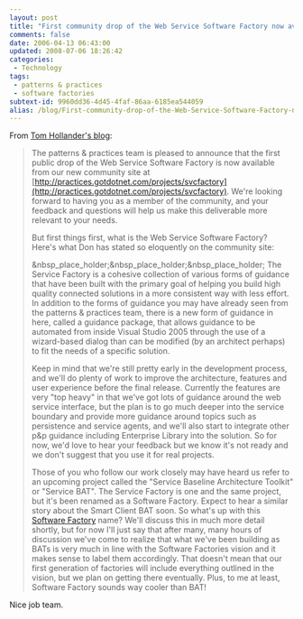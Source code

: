 ```yaml
---
layout: post
title: "First community drop of the Web Service Software Factory now available!"
comments: false
date: 2006-04-13 06:43:00
updated: 2008-07-06 18:26:42
categories:
 - Technology
tags:
 - patterns & practices
 - software factories
subtext-id: 9960dd36-4d45-4faf-86aa-6185ea544059
alias: /blog/First-community-drop-of-the-Web-Service-Software-Factory-now-available!.aspx
---
```



From [Tom Hollander's blog](http://blogs.msdn.com/tomholl/default.aspx): 

> The patterns & practices team is pleased to announce that the first public drop of the Web Service Software Factory is now available from our new community site at [http://practices.gotdotnet.com/projects/svcfactory](http://practices.gotdotnet.com/projects/svcfactory). We're looking forward to having you as a member of the community, and your feedback and questions will help us make this deliverable more relevant to your needs. 
> 
> But first things first, what is the Web Service Software Factory? Here's what Don has stated so eloquently on the community site: 
> 
> &nbsp_place_holder;&nbsp_place_holder;&nbsp_place_holder; The Service Factory is a cohesive collection of various forms of guidance that have been built with the primary goal of helping you build high quality connected solutions in a more consistent way with less effort. In addition to the forms of guidance you may have already seen from the patterns & practices team, there is a new form of guidance in here, called a guidance package, that allows guidance to be automated from inside Visual Studio 2005 through the use of a wizard-based dialog than can be modified (by an architect perhaps) to fit the needs of a specific solution. 
> 
> Keep in mind that we're still pretty early in the development process, and we'll do plenty of work to improve the architecture, features and user experience before the final release. Currently the features are very "top heavy" in that we've got lots of guidance around the web service interface, but the plan is to go much deeper into the service boundary and provide more guidance around topics such as persistence and service agents, and we'll also start to integrate other p&p guidance including Enterprise Library into the solution. So for now, we'd love to hear your feedback but we know it's not ready and we don't suggest that you use it for real projects. 
> 
> Those of you who follow our work closely may have heard us refer to an upcoming project called the "Service Baseline Architecture Toolkit" or "Service BAT". The Service Factory is one and the same project, but it's been renamed as a Software Factory. Expect to hear a similar story about the Smart Client BAT soon. So what's up with this [Software Factory](http://www.softwarefactories.com/) name? We'll discuss this in much more detail shortly, but for now I'll just say that after many, many hours of discussion we've come to realize that what we've been building as BATs is very much in line with the Software Factories vision and it makes sense to label them accordingly. That doesn't mean that our first generation of factories will include everything outlined in the vision, but we plan on getting there eventually. Plus, to me at least, Software Factory sounds way cooler than BAT! 

Nice job team. 
